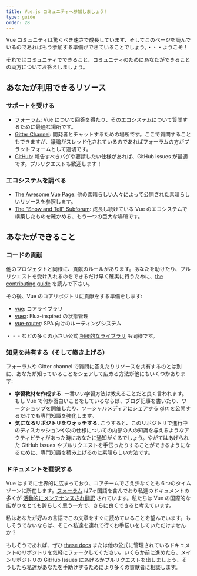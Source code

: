 ```yaml
---
title: Vue.js コミュニティへ参加しましょう!
type: guide
order: 28
---
```


Vue コミュニティは驚くべき速さで成長しています、そしてこのページを読んでいるのであればもう参加する準備ができていることでしょう。・・・ようこそ！

それではコミュニティでできること、コミュニティのためにあなたができることの両方についてお答えしましょう。

## あなたが利用できるリソース

### サポートを受ける

- [フォーラム](http://forum.vuejs.org/): Vue について回答を得たり、そのエコシステムについて質問するために最適な場所です。
- [Gitter Channel](https://gitter.im/vuejs/vue): 開発者とチャットするための場所です。ここで質問することもできますが、議論がスレッド化されているのであればフォーラムの方がプラットフォームとして適切です。
- [GitHub](https://github.com/vuejs): 報告すべきバグや要請したい仕様があれば、GitHub issues が最適です。プルリクエストも歓迎します！

### エコシステムを調べる

- [The Awesome Vue Page](https://github.com/vuejs/awesome-vue): 他の素晴らしい人々によって公開された素晴らしいリソースを参照します。
- [The "Show and Tell" Subforum](http://forum.vuejs.org/c/show-and-tell): 成長し続けている Vue のエコシステムで構築したものを確かめる、もう一つの巨大な場所です。

## あなたができること

### コードの貢献

他のプロジェクトと同様に、貢献のルールがあります。あなたを助けたり、プルリクエストを受け入れるのをできるだけ早く確実に行うために、[the contributing guide](https://github.com/vuejs/vue/blob/dev/CONTRIBUTING.md) を読んで下さい。

その後、Vue のコアリポジトリに貢献をする準備をします:

- [vue](https://github.com/vuejs/vue): コアライブラリ
- [vuex](https://github.com/vuejs/vuex): Flux-inspired の状態管理
- [vue-router](https://github.com/vuejs/vue-router): SPA 向けのルーティングシステム

・・・などの多くの小さい公式 [相棒的なライブラリ](https://github.com/vuejs) も同様です。

### 知見を共有する（そして築き上げる）

フォーラムや Gitter channel で質問に答えたりリソースを共有するのとは別に、あなたが知っていることをシェアして広める方法が他にもいくつかあります:

- **学習教材を作成する.** 一番いい学習方法は教えることだと良く言われます。もし Vue で何か面白いことをしているならば、ブログ記事を書いたり、ワークショップを開催したり、ソーシャルメディアにシェアする gist を公開するだけでも専門知識を強化します。
- **気になるリポジトリをウォッチする.** こうすると、このリポジトリで進行中のディスカッションや次の仕様についての内部の人の知識を与えるようなアクティビティがあった時にあなたに通知がくるでしょう。やがてはあげられた GitHub Issues やプルリクエストを手伝ったりすることができるようになるために、専門知識を積み上げるのに素晴らしい方法です。

### ドキュメントを翻訳する

Vue はすでに世界的に広まっており、コアチームでさえ少なくとも６つのタイムゾーンに所在します。[フォーラム](http://forum.vuejs.org/) は7ヶ国語を含んでおり私達のドキュメントの多くが [活動的にメンテナンスされ翻訳](https://github.com/vuejs?utf8=%E2%9C%93&query=vuejs.org) されています。私たちは Vue の国際的な広がりをとても誇らしく思う一方で、さらに良くできると考えています。

私はあなたが好みの言語でこの文章をすぐに読めていることを望んでいます。もしそうでないならば、そこへ私達を連れて行くお手伝いをしていただけませんか？

もしそうであれば、ぜひ [these docs](https://github.com/vuejs/vuejs.org/) または他の公式に管理されているドキュメントのリポジトリを気軽にフォークしてください。いくらか前に進めたら、メインリポジトリの GitHub Issues にあげるかプルリクエストを出しましょう、そうしたら私達があなたを手助けするためにより多くの貢献者に相談します。
